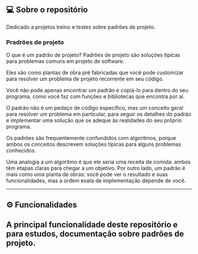 ## 💻 Sobre o repositório

Dedicado a projetos treino e testes sobre padrões de projeto.
 
### Pradrões de projeto

O que é um padrão de projeto?
Padrões de projeto são soluções típicas para problemas comuns em projeto de software.

Eles são como plantas de obra pré fabricadas que você pode customizar para resolver um problema de projeto recorrente em seu código.

Você não pode apenas encontrar um padrão e copiá-lo para dentro do seu programa, como você faz com funções e bibliotecas que encontra por aí. 

O padrão não é um pedaço de código específico, mas um conceito geral para resolver um problema em particular, para seguir os detalhes do padrão e implementar uma solução que se adeque às realidades do seu próprio programa.

Os padrões são frequentemente confundidos com algoritmos, porque ambos os conceitos descrevem soluções típicas para alguns problemas conhecidos. 

Uma analogia a um algoritmo é que ele seria uma receita de comida: ambos têm etapas claras para chegar a um objetivo. Por outro lado, um padrão é mais como uma planta de obras: você pode ver o resultado e suas funcionalidades, mas a ordem exata de implementação depende de você.

---
 
## ⚙️ Funcionalidades
 
A principal funcionalidade deste repositório e para estudos, documentação sobre padrões de projeto.
---


